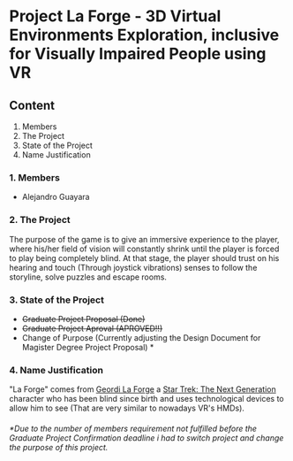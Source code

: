 # Project La Forge - 3D Virtual Environments Exploration, inclusive for Visually Impaired People using VR

## Content
1. Members
2. The Project
3. State of the Project
4. Name Justification

### 1. Members
- Alejandro Guayara

### 2. The Project
The purpose of the game is to give an immersive experience to the player, where his/her field of vision will constantly shrink until the player is forced to play being completely blind. At that stage, the player should trust on his hearing and touch (Through joystick vibrations) senses to follow the storyline, solve puzzles and escape rooms.

### 3. State of the Project
+ ~~Graduate Project Proposal (Done)~~
+ ~~Graduate Project Aproval (APROVED!!)~~
+ Change of Purpose (Currently adjusting the Design Document for Magister Degree Project Proposal) *

### 4. Name Justification
"La Forge" comes from [Geordi La Forge](https://en.wikipedia.org/wiki/Geordi_La_Forge) a [Star Trek: The Next Generation](https://en.wikipedia.org/wiki/Star_Trek:_The_Next_Generation) character who has been blind since birth and uses technological devices to allow him to see (That are very similar to nowadays VR's HMDs).

###### \*Due to the number of members requirement not fulfilled before the Graduate Project Confirmation deadline i had to switch project and change the purpose of this project.
